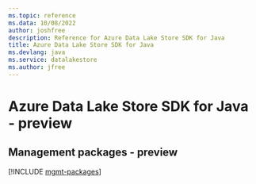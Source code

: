 ```yaml
---
ms.topic: reference
ms.data: 10/08/2022
author: joshfree
description: Reference for Azure Data Lake Store SDK for Java
title: Azure Data Lake Store SDK for Java
ms.devlang: java
ms.service: datalakestore
ms.author: jfree
---
```

# Azure Data Lake Store SDK for Java - preview

## Management packages - preview
[!INCLUDE [mgmt-packages](data-lake-store-mgmt-index.md)]